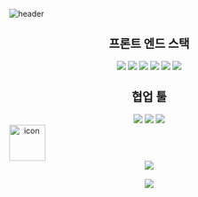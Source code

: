   
![header](https://capsule-render.vercel.app/api?type=Rounded&color=4BAF4B&fontColor=FFCD28&text=Jodan&height=300&fontSize=100&section=header&animation=twinkling)


  <div align=center>
    <h2>프론트 엔드 스택</h2>
  </div>
  <div align=center>
  <img src="https://img.shields.io/badge/React-0088CC?logo=react">
  <img src="https://img.shields.io/badge/Html-D77310?logo=html5&logoColor=white">
  <img src="https://img.shields.io/badge/Css-1572B6?logo=css3&logoColor=white">
  <img src="https://img.shields.io/badge/JavaScript-F7DF1E?logo=javascript&logoColor=white">
  <img src="https://img.shields.io/badge/npm-CB3837?logo=npm&logoColor=white">
  <img src="https://img.shields.io/badge/Styled/components-DB7093?logo=styledcomponents&logoColor=white">
  </div>

<div align=center> 
<h2>협업 툴 </h2>
  <img src="https://img.shields.io/badge/Notion-000000?logo=notion&logoColor=white">
  <img src="https://img.shields.io/badge/figma-F24E1E?logo=figma&logoColor=white">
  <img src="https://img.shields.io/badge/discord-5865F2?logo=discord&logoColor=white">
  <div style="display: flex; align-items: flex-start;"><img src="https://techstack-generator.vercel.app/github-icon.svg" alt="icon" width="65" height="65" /></div>
</div>

<div align=center>
  <img src="https://github-readme-stats.vercel.app/api/top-langs/?username=Jodandan&layout=compact"><br><br>
  <img src="https://github-readme-stats.vercel.app/api?username=Jodandan&show_icons=true">
</div>

<!--
**jodandan/jodandan** is a ✨ _special_ ✨ repository because its `README.md` (this file) appears on your GitHub profile.

Here are some ideas to get you started:

- 🔭 I’m currently working on ...
- 🌱 I’m currently learning ...
- 👯 I’m looking to collaborate on ...
- 🤔 I’m looking for help with ...
- 💬 Ask me about ...
- 📫 How to reach me: ...
- 😄 Pronouns: ...
- ⚡ Fun fact: ...
-->
